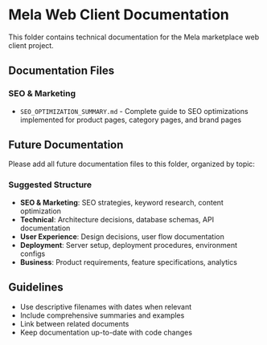 # Mela Web Client Documentation

This folder contains technical documentation for the Mela marketplace web client project.

## Documentation Files

### SEO & Marketing
- `SEO_OPTIMIZATION_SUMMARY.md` - Complete guide to SEO optimizations implemented for product pages, category pages, and brand pages

## Future Documentation

Please add all future documentation files to this folder, organized by topic:

### Suggested Structure
- **SEO & Marketing**: SEO strategies, keyword research, content optimization
- **Technical**: Architecture decisions, database schemas, API documentation  
- **User Experience**: Design decisions, user flow documentation
- **Deployment**: Server setup, deployment procedures, environment configs
- **Business**: Product requirements, feature specifications, analytics

## Guidelines

- Use descriptive filenames with dates when relevant
- Include comprehensive summaries and examples
- Link between related documents
- Keep documentation up-to-date with code changes